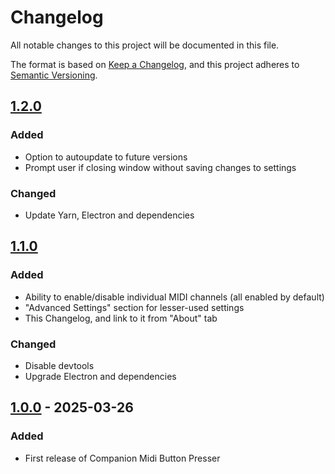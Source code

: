 # Changelog

All notable changes to this project will be documented in this file.

The format is based on [Keep a Changelog](https://keepachangelog.com/en/1.1.0/),
and this project adheres to [Semantic Versioning](https://semver.org/spec/v2.0.0.html).

## [1.2.0]

### Added

- Option to autoupdate to future versions
- Prompt user if closing window without saving changes to settings

### Changed

- Update Yarn, Electron and dependencies

## [1.1.0]

### Added

- Ability to enable/disable individual MIDI channels (all enabled by default)
- "Advanced Settings" section for lesser-used settings
- This Changelog, and link to it from "About" tab

### Changed

- Disable devtools
- Upgrade Electron and dependencies

## [1.0.0] - 2025-03-26

### Added

- First release of Companion Midi Button Presser

[1.2.0]: https://github.com/hussra/companion-midi-button-presser/compare/v1.1.0...v1.2.0
[1.1.0]: https://github.com/hussra/companion-midi-button-presser/compare/v1.0.0...v1.1.0
[1.0.0]: https://github.com/hussra/companion-midi-button-presser/releases/tag/v1.0.0

